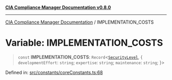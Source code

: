[**CIA Compliance Manager Documentation v0.8.0**](../README.md)

***

[CIA Compliance Manager Documentation](../globals.md) / IMPLEMENTATION\_COSTS

# Variable: IMPLEMENTATION\_COSTS

> `const` **IMPLEMENTATION\_COSTS**: `Record`\<[`SecurityLevel`](../type-aliases/SecurityLevel.md), \{ `developmentEffort`: `string`; `expertise`: `string`; `maintenance`: `string`; \}\>

Defined in: [src/constants/coreConstants.ts:68](https://github.com/Hack23/cia-compliance-manager/blob/cb6149c89796a3270553cf52dea8f2c5b402dd17/src/constants/coreConstants.ts#L68)
